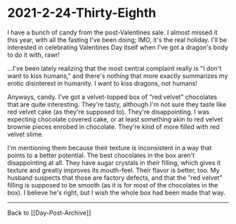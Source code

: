 # 2021-2-24-Thirty-Eighth

I have a bunch of candy from the post-Valentines sale.  I almost missed it this year, with all the fasting I've been doing; IMO, it's the real holiday.  I'll be interested in celebrating Valentines Day itself when I've got a dragon's body to do it with, rawr!

...I've been lately realizing that the most central complaint really is "I don't want to kiss humans," and there's nothing that more exactly summarizes my erotic disinterest in humanity.  I want to kiss dragons, not humans!

Anyways, candy.  I've got a velvet-topped box of "red velvet" chocolates that are quite interesting.  They're tasty, although I'm not sure they taste like red velvet cake (as they're supposed to).  They're disappointing.  I was expecting chocolate covered cake, or at least something akin to red velvet brownie pieces enrobed in chocolate.  They're kind of more filled with red velvet slime.

I'm mentioning them because their texture is inconsistent in a way that points to a better potential.  The best chocolates in the box aren't disappointing at all.  They have sugar crystals in their filling, which gives it texture and greatly improves its mouth-feel.  Their flavor is better, too.  My husband suspects that those are factory defects, and that the "red velvet" filling is supposed to be smooth (as it is for most of the chocolates in the box).  I believe he's right, but I wish the whole box had been made that way.

---

Back to [[Day-Post-Archive]]